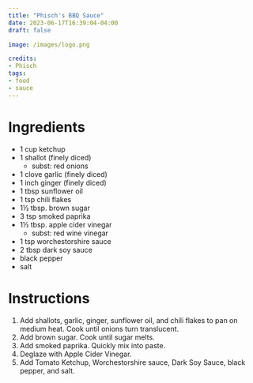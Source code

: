 ```yaml
---
title: "Phisch's BBQ Sauce"
date: 2023-06-17T16:39:04-04:00
draft: false

image: /images/logo.png

credits:
- Phisch
tags:
- food
- sauce
---
```


# Ingredients
- 1 cup ketchup
- 1 shallot (finely diced)
    - subst: red onions
- 1 clove garlic (finely diced)
- 1 inch ginger (finely diced)
- 1 tbsp sunflower oil
- 1 tsp chili flakes
- 1&frac12; tbsp. brown sugar
- 3 tsp smoked paprika
- 1&frac12; tbsp. apple cider vinegar
    - subst: red wine vinegar
- 1 tsp worchestorshire sauce
- 2 tbsp dark soy sauce
- black pepper
- salt

# Instructions
1. Add shallots, garlic, ginger, sunflower oil, and chili flakes to pan on medium heat. Cook until onions turn translucent.
1. Add brown sugar. Cook until sugar melts.
1. Add smoked paprika. Quickly mix into paste.
1. Deglaze with Apple Cider Vinegar.
1. Add Tomato Ketchup, Worchestorshire sauce, Dark Soy Sauce, black pepper, and salt.
